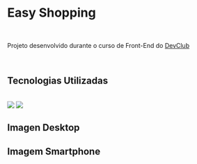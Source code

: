<h1>Easy Shopping</h1>
<br>
<p>Projeto desenvolvido durante o curso de Front-End do <a href="https://rodolfomori.com.br/devclub">DevClub</a></p>
<br>
<h2>Tecnologias Utilizadas</h2>
<br>
	<img src="https://img.shields.io/badge/HTML5-E34F26?style=for-the-badge&logo=html5&logoColor=white"/>
  <img src="https://img.shields.io/badge/CSS3-1572B6?style=for-the-badge&logo=css3&logoColor=white"/>

<h2>Imagen Desktop</h2>

<h2>Imagem Smartphone</h2>
